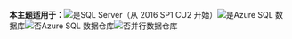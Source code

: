<Token>**本主题适用于：**![是](media/yes.png)SQL Server（从 2016 SP1 CU2 开始）![是](media/no.png)Azure SQL 数据库![否](media/no.png)Azure SQL 数据仓库![否](media/no.png)并行数据仓库</Token>
